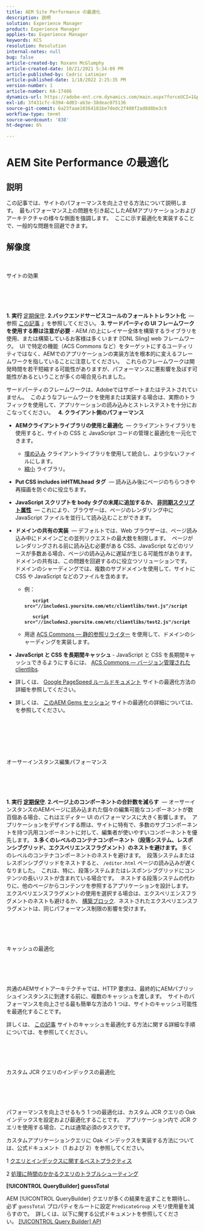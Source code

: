```yaml
---
title: AEM Site Performance の最適化
description: 説明
solution: Experience Manager
product: Experience Manager
applies-to: Experience Manager
keywords: KCS
resolution: Resolution
internal-notes: null
bug: false
article-created-by: Roxann McGlumphy
article-created-date: 10/21/2021 5:34:09 PM
article-published-by: Cedric Latimier
article-published-date: 1/18/2022 2:25:35 PM
version-number: 1
article-number: KA-17486
dynamics-url: https://adobe-ent.crm.dynamics.com/main.aspx?forceUCI=1&pagetype=entityrecord&etn=knowledgearticle&id=a788e014-9532-ec11-b6e5-000d3a5ba97a
exl-id: 3f431cfc-6394-4d03-ab3e-38deac075136
source-git-commit: 6a23faae10364181be7dedc2f408f2ad8d8be3c9
workflow-type: tm+mt
source-wordcount: '838'
ht-degree: 6%

---
```


# AEM Site Performance の最適化

## 説明


この記事では、サイトのパフォーマンスを向上させる方法について説明します。  最もパフォーマンス上の問題を引き起こしたAEMアプリケーションおよびアーキテクチャの様々な側面を強調します。  ここに示す最適化を実装することで、一般的な問題を回避できます。


## 解像度

<br><br>サイトの効果<br><br><br><br> <br><br>
<b>1. 実行 </b>[定期保守](https://helpx.adobe.com/jp/experience-manager/kb/AEM6-Maintenance-Guide.html).
<b>2.バックエンドサービスコールのフォールトトレラント化</b>  — 参照 [この記事](https://helpx.adobe.com/experience-manager/kb/backend-web-service-call-blocking-threads-AEM.html) 」を参照してください。
<b> 3. サードパーティの UI フレームワークを使用する際は注意が必要</b> - AEM /の上にレイヤー全体を構築するライブラリを使用、または構築しているお客様は多くいます [!DNL Sling] web フレームワーク。  UI で特定の機能（ACS Commons など）をターゲットにするユーティリティではなく、AEMでのアプリケーションの実装方法を根本的に変えるフレームワークを指していることに注意してください。  これらのフレームワークは開発時間を若干短縮する可能性がありますが、パフォーマンスに悪影響を及ぼす可能性があるということが多くの場合見られました。

サードパーティのフレームワークは、Adobeではサポートまたはテストされていません。  このようなフレームワークを使用または実装する場合は、実際のトラフィックを使用して、アプリケーションの読み込みとストレステストを十分におこなってください。  
<b>4. クライアント側のパフォーマンス</b>

- <b>AEMクライアントライブラリの使用と最適化</b>  — クライアントライブラリを使用すると、サイトの CSS と JavaScript コードの管理と最適化を一元化できます。

   - [埋め込み](https://helpx.adobe.com/jp/experience-manager/6-3/sites/developing/using/clientlibs.html) クライアントライブラリを使用して統合し、より少ないファイルにします。
   - [縮小](https://helpx.adobe.com/experience-manager/6-3/sites/developing/using/clientlibs.html) ライブラリ。
- <b>Put CSS includes inHTMLhead タグ</b>  — 読み込み後にページのちらつきや再描画を防ぐのに役立ちます。
- <b>JavaScript スクリプトを body タグの末尾に追加するか、 [非同期スクリプト属性](https://github.com/nateyolles/aem-clientlib-async)</b>  — これにより、ブラウザーは、ページのレンダリング中に JavaScript ファイルを並行して読み込むことができます。
- <b>ドメインの共有の実装</b>  — デフォルトでは、Web ブラウザーは、ページ読み込み中にドメインごとの並列リクエストの最大数を制限します。  ページがレンダリングされる前に読み込む必要がある CSS、JavaScript などのリソースが多数ある場合、ページの読み込みに遅延が生じる可能性があります。  ドメインの共有は、この問題を回避するのに役立つソリューションです。  ドメインのシャーディングでは、複数のサブドメインを使用して、サイトに CSS や JavaScript などのファイルを含めます。

   - 例：

      <b>

      ```
         script src="//includes1.yoursite.com/etc/clientlibs/test.js"/script
      
         script src="//includes2.yoursite.com/etc/clientlibs/test2.js"/script
      ```


      </b>
   - 用途 [ACS Commons — 静的参照リライター](https://adobe-consulting-services.github.io/acs-aem-commons/features/utils-and-apis/static-reference-rewriter/index.html) を使用して、ドメインのシャーディングを実装します。
- <b>JavaScript と CSS を長期間キャッシュ </b>- JavaScript と CSS を長期間キャッシュできるようにするには、 [ACS Commons — バージョン管理された clientlibs](https://adobe-consulting-services.github.io/acs-aem-commons/features/versioned-clientlibs/index.html).
- 詳しくは、 [Google PageSpeed ルールドキュメント](https://developers.google.com/speed/docs/insights/rules) サイトの最適化方法の詳細を参照してください。
- 詳しくは、 [このAEM Gems セッション](https://docs.adobe.com/ddc/ja/gems/aem-web-performance.html) サイトの最適化の詳細については、を参照してください。

<br><br><br><br> <br><br>オーサーインスタンス編集パフォーマンス<br><br><br><br> <br><br>
<b>1. 実行 [定期保守](https://helpx.adobe.com/experience-manager/kb/AEM6-Maintenance-Guide.html)</b>.
<b>2.ページ上のコンポーネントの合計数を減らす</b>  — オーサーインスタンスのAEMページに読み込まれた個々の編集可能なコンポーネントが数百個ある場合、これはエディター UI のパフォーマンスに大きく影響します。  アプリケーションをデザインする際は、サイトに特有で、多数のサブコンポーネントを持つ汎用コンポーネントに対して、編集者が使いやすいコンポーネントを優先します。
<b> 3.多くのレベルのコンテナコンポーネント（段落システム、レスポンシブグリッド、エクスペリエンスフラグメント）のネストを避けます。</b> 多くのレベルのコンテナコンポーネントのネストを避けます。  段落システムまたはレスポンシブグリッドをネストすると、 `/editor.html` ページの読み込みが遅くなりました。  これは、特に、段落システムまたはレスポンシブグリッドにコンテンツの長いリストが含まれている場合です。  ネストする段落システムの代わりに、他のページからコンテンツを参照するアプリケーションを設計します。  エクスペリエンスフラグメントの使用を選択する場合は、エクスペリエンスフラグメントのネストも避けるか、 [構築ブロック](https://helpx.adobe.com/experience-manager/kt/sites/using/building-blocks-experience-fragment-feature-video-use.html).  ネストされたエクスペリエンスフラグメントは、同じパフォーマンス制限の影響を受けます。
<br><br><br><br> <br><br>キャッシュの最適化<br><br><br><br> <br><br>
共通のAEMサイトアーキテクチャでは、HTTP 要求は、最終的にAEMパブリッシュインスタンスに到達する前に、複数のキャッシュを渡します。  サイトのパフォーマンスを向上させる最も簡単な方法の 1 つは、サイトのキャッシュ可能性を最適化することです。

詳しくは、 [この記事](https://helpx.adobe.com/experience-manager/kb/optimizing-aem-site-caches.html) サイトのキャッシュを最適化する方法に関する詳細な手順については、を参照してください。
<br><br><br><br> <br><br>カスタム JCR クエリのインデックスの最適化<br><br><br><br> <br><br>
パフォーマンスを向上させるもう 1 つの最適化は、カスタム JCR クエリの Oak インデックスを設定および最適化することです。  アプリケーション内で JCR クエリを使用する場合、これは通常必須のタスクです。

カスタムアプリケーションクエリに Oak インデックスを実装する方法については、公式ドキュメント（1 および 2）を参照してください。

1 [クエリとインデックスに関するベストプラクティス](https://experienceleague.adobe.com/docs/experience-manager-65/deploying/practices/best-practices-for-queries-and-indexing.html?lang=ja)

2 [処理に時間のかかるクエリのトラブルシューティング](https://experienceleague.adobe.com/docs/experience-manager-65/developing/bestpractices/troubleshooting-slow-queries.html?lang=en)



<b>[!UICONTROL QueryBuilder] guessTotal</b>

AEM [!UICONTROL QueryBuilder] クエリが多くの結果を返すことを期待し、必ず `guessTotal` プロパティをルートに設定 `PredicateGroup` メモリ使用量を減らすので。  詳しくは、以下に関する公式ドキュメントを参照してください。 [[!UICONTROL Query Builder] API](https://experienceleague.adobe.com/docs/experience-manager-65/developing/platform/query-builder/querybuilder-api.html?lang=en#using-p-guesstotal-to-return-the-results)
